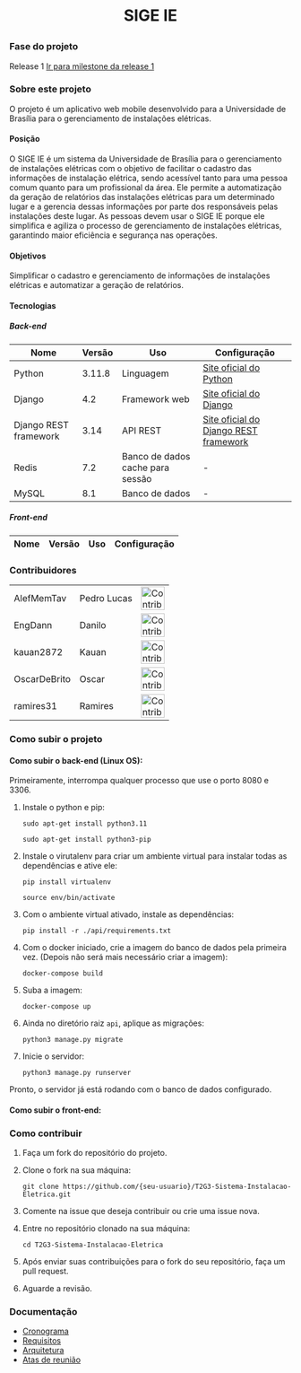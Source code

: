 <h1 align="center">

SIGE IE
</h1>

### Fase do projeto
Release 1 <a href="https://github.com/ResidenciaTICBrisa/T2G3-Sistema-Instalacao-Eletrica/milestone/1">Ir para milestone da release 1</a>

### Sobre este projeto
O projeto é um aplicativo web mobile desenvolvido para a Universidade de Brasília para o gerenciamento de instalações elétricas.
#### Posição
O SIGE IE é um sistema da Universidade de Brasília para o gerenciamento de instalações elétricas com o objetivo de facilitar o cadastro das informações de instalação elétrica, sendo acessível tanto para uma pessoa comum quanto para um profissional da área. Ele permite a automatização da geração de relatórios das instalações elétricas para um determinado lugar e a gerencia dessas informações por parte dos responsáveis pelas instalações deste lugar. As pessoas devem usar o SIGE IE porque ele simplifica e agiliza o processo de gerenciamento de instalações elétricas, garantindo maior eficiência e segurança nas operações.

#### Objetivos
Simplificar o cadastro e gerenciamento de informações de instalações elétricas e automatizar a geração de relatórios.
#### Tecnologias
##### Back-end
<div align="center">
  
| Nome | Versão | Uso | Configuração |
|---|---|---|---|
| Python | 3.11.8| Linguagem | [Site oficial do Python](https://www.python.org/downloads/) |
| Django | 4.2 | Framework web | [Site oficial do Django](https://www.djangoproject.com/download/) |
| Django REST framework | 3.14 | API REST | [Site oficial do Django REST framework](https://www.django-rest-framework.org/#installation) |
| Redis | 7.2 | Banco de dados cache para sessão | - |
| MySQL | 8.1 | Banco de dados | - |


</div>

##### Front-end

<div align="center">
  
| Nome | Versão | Uso | Configuração |
|---|---|---|---|
  
</div>

### Contribuidores 
<div align="center">
  <table>
    <tbody>
      <tr>
        <td>AlefMemTav</td>
        <td>Pedro Lucas</td>
        <td><img src="https://avatars.githubusercontent.com/u/97984278?v=4" alt="Contribuidor" width="42px;" ></td>
      </tr>
      <tr>
        <td>EngDann</td>
        <td>Danilo</td>
        <td><img src="https://avatars.githubusercontent.com/u/137555908?v=4" alt="Contribuidor" width="42px;" ></td>
      </tr>
      <tr>
        <td>kauan2872</td>
        <td>Kauan</td>
        <td><img src="https://avatars.githubusercontent.com/u/103394028?v=4" alt="Contribuidor" width="42px;" ></td>
      </tr>
      <tr>
        <td>OscarDeBrito</td>
        <td>Oscar</td>
        <td><img src="https://avatars.githubusercontent.com/u/98489703?v=4" alt="Contribuidor" width="42px;" ></td>
      </tr>
      <tr>
        <td>ramires31</td>
        <td>Ramires</td>
        <td><img src="https://avatars.githubusercontent.com/u/139188097?v=4" alt="Contribuidor" width="42px;" ></td>
      </tr>
    </tbody>
  </table>
</div>

### Como subir o projeto
#### Como subir o back-end (Linux OS):

Primeiramente, interrompa qualquer processo que use o porto 8080 e 3306.

1. Instale o python e pip:

   `sudo apt-get install python3.11`

   `sudo apt-get install python3-pip`

2. Instale o virutalenv para criar um ambiente virtual para instalar todas as dependências e ative ele:

   `pip install virtualenv`

   `source env/bin/activate`

3. Com o ambiente virtual ativado, instale as dependências:

   `pip install -r ./api/requirements.txt`

4. Com o docker iniciado, crie a imagem do banco de dados pela primeira vez. (Depois não será mais necessário criar a imagem):

    `docker-compose build`

5. Suba a imagem:

    `docker-compose up`

6. Ainda no diretório raiz `api`, aplique as migrações: 

    `python3 manage.py migrate`

5. Inicie o servidor:

   `python3 manage.py runserver`

Pronto, o servidor já está rodando com o banco de dados configurado.
#### Como subir o front-end:

### Como contribuir
1. Faça um fork do repositório do projeto.
2. Clone o fork na sua máquina:
   
   `git clone https://github.com/{seu-usuario}/T2G3-Sistema-Instalacao-Eletrica.git`
   
3. Comente na issue que deseja contribuir ou crie uma issue nova.
4. Entre no repositório clonado na sua máquina:
    
   `cd T2G3-Sistema-Instalacao-Eletrica`
   
5. Após enviar suas contribuições para o fork do seu repositório, faça um pull request.
6. Aguarde a revisão. 

### Documentação
- [Cronograma](https://github.com/ResidenciaTICBrisa/T2G3-Sistema-Instalacao-Eletrica/issues/3)
- [Requisitos](https://github.com/ResidenciaTICBrisa/T2G3-Sistema-Instalacao-Eletrica/issues/1)
- [Arquitetura](https://github.com/ResidenciaTICBrisa/T2G3-Sistema-Instalacao-Eletrica/issues/2)
- [Atas de reunião](https://github.com/ResidenciaTICBrisa/T2G3-Sistema-Instalacao-Eletrica/issues/4)
